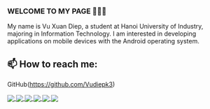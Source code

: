 ### WELCOME TO MY PAGE 👋👋👋
My name is Vu Xuan Diep, a student at Hanoi University of Industry, majoring in Information Technology. I am interested in developing applications on mobile devices with the Android operating system.<br>
## 📫 How to reach me: 

 GitHub(https://github.com/Vudiepk3) 

<a href="https://github.com/Vudiepk3/Android_QuizAppWithFirebase.git/">
  <!-- Change the `github-readme-stats.anuraghazra1.vercel.app` to `github-readme-stats.vercel.app`  -->
  <img align="center" src="https://github-readme-stats.anuraghazra1.vercel.app/api/pin/?username=Vudiepk3&repo=Android_QuizAppWithFirebase&theme=radical" />
</a>   
<a href="https://github.com/Vudiepk3/EduInvest.git/">
  <!-- Change the `github-readme-stats.anuraghazra1.vercel.app` to `github-readme-stats.vercel.app`  -->
  <img align="center" src="https://github-readme-stats.anuraghazra1.vercel.app/api/pin/?username=Vudiepk3&repo=Demo_Dictionary_Retrofit&theme=merko" />
</a>

<a href="https://github.com/Vudiepk3/BTL_Machinelearning.git/">
  <!-- Change the `github-readme-stats.anuraghazra1.vercel.app` to `github-readme-stats.vercel.app`  -->
  <img align="center" src="https://github-readme-stats.anuraghazra1.vercel.app/api/pin/?username=Vudiepk3&repo=BTL_Machinelearning&theme=gruvbox" />
</a>    
<a href="https://github.com/Vudiepk3/Demo_AdminAndClintBookApp.git/">
  <!-- Change the `github-readme-stats.anuraghazra1.vercel.app` to `github-readme-stats.vercel.app`  -->
  <img align="center" src="https://github-readme-stats.anuraghazra1.vercel.app/api/pin/?username=Vudiepk3&repo=Demo_AdminAndClintBookApp&theme=dark" />
</a>

<a href="https://github.com/Vudiepk3/UiLoverAndroid.git/">
  <!-- Change the `github-readme-stats.anuraghazra1.vercel.app` to `github-readme-stats.vercel.app`  -->
  <img align="center" src="https://github-readme-stats.anuraghazra1.vercel.app/api/pin/?username=Vudiepk3&repo=UiLoverAndroid&theme=onedark" />
</a>    
<a href="https://github.com/Vudiepk3/BTL_HAUI.git/">
  <!-- Change the `github-readme-stats.anuraghazra1.vercel.app` to `github-readme-stats.vercel.app`  -->
  <img align="center" src="https://github-readme-stats.anuraghazra1.vercel.app/api/pin/?username=Vudiepk3&repo=BTL_HAUI&theme=cobalt" />
</a>
